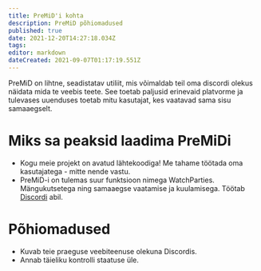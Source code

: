 ```yaml
---
title: PreMiD'i kohta
description: PreMiD põhiomadused
published: true
date: 2021-12-20T14:27:18.034Z
tags:
editor: markdown
dateCreated: 2021-09-07T01:17:19.551Z
---
```


PreMiD on lihtne, seadistatav utiliit, mis võimaldab teil oma discordi olekus näidata mida te veebis teete. See toetab paljusid erinevaid platvorme ja tulevases uuenduses toetab mitu kasutajat, kes vaatavad sama sisu samaaegselt.

# Miks sa peaksid laadima PreMiDi
- Kogu meie projekt on avatud lähtekoodiga! Me tahame töötada oma kasutajatega - mitte nende vastu.
- PreMiD-i on tulemas suur funktsioon nimega WatchParties. Mängukutsetega ning samaaegse vaatamise ja kuulamisega. Töötab [Discordi](https://discordapp.com/) abil.

# Põhiomadused
- Kuvab teie praeguse veebiteenuse olekuna Discordis.
- Annab täieliku kontrolli staatuse üle.
